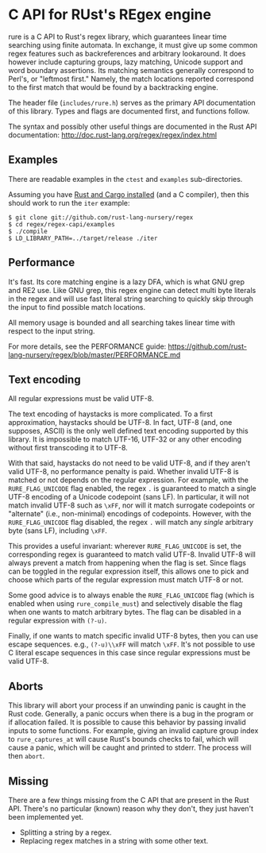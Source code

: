 C API for RUst's REgex engine
=============================
rure is a C API to Rust's regex library, which guarantees linear time
searching using finite automata. In exchange, it must give up some common
regex features such as backreferences and arbitrary lookaround. It does
however include capturing groups, lazy matching, Unicode support and word
boundary assertions. Its matching semantics generally correspond to Perl's,
or "leftmost first." Namely, the match locations reported correspond to the
first match that would be found by a backtracking engine.

The header file (`includes/rure.h`) serves as the primary API documentation of
this library. Types and flags are documented first, and functions follow.

The syntax and possibly other useful things are documented in the Rust
API documentation: http://doc.rust-lang.org/regex/regex/index.html


Examples
--------
There are readable examples in the `ctest` and `examples` sub-directories.

Assuming you have
[Rust and Cargo installed](https://www.rust-lang.org/downloads.html)
(and a C compiler), then this should work to run the `iter` example:

```
$ git clone git://github.com/rust-lang-nursery/regex
$ cd regex/regex-capi/examples
$ ./compile
$ LD_LIBRARY_PATH=../target/release ./iter
```


Performance
-----------
It's fast. Its core matching engine is a lazy DFA, which is what GNU grep
and RE2 use. Like GNU grep, this regex engine can detect multi byte literals
in the regex and will use fast literal string searching to quickly skip
through the input to find possible match locations.

All memory usage is bounded and all searching takes linear time with respect
to the input string.

For more details, see the PERFORMANCE guide:
https://github.com/rust-lang-nursery/regex/blob/master/PERFORMANCE.md


Text encoding
-------------
All regular expressions must be valid UTF-8.

The text encoding of haystacks is more complicated. To a first
approximation, haystacks should be UTF-8. In fact, UTF-8 (and, one
supposes, ASCII) is the only well defined text encoding supported by this
library. It is impossible to match UTF-16, UTF-32 or any other encoding
without first transcoding it to UTF-8.

With that said, haystacks do not need to be valid UTF-8, and if they aren't
valid UTF-8, no performance penalty is paid. Whether invalid UTF-8 is
matched or not depends on the regular expression. For example, with the
`RURE_FLAG_UNICODE` flag enabled, the regex `.` is guaranteed to match a
single UTF-8 encoding of a Unicode codepoint (sans LF). In particular,
it will not match invalid UTF-8 such as `\xFF`, nor will it match surrogate
codepoints or "alternate" (i.e., non-minimal) encodings of codepoints.
However, with the `RURE_FLAG_UNICODE` flag disabled, the regex `.` will match
any *single* arbitrary byte (sans LF), including `\xFF`.

This provides a useful invariant: wherever `RURE_FLAG_UNICODE` is set, the
corresponding regex is guaranteed to match valid UTF-8. Invalid UTF-8 will
always prevent a match from happening when the flag is set. Since flags can be
toggled in the regular expression itself, this allows one to pick and choose
which parts of the regular expression must match UTF-8 or not.

Some good advice is to always enable the `RURE_FLAG_UNICODE` flag (which is
enabled when using `rure_compile_must`) and selectively disable the flag when
one wants to match arbitrary bytes. The flag can be disabled in a regular
expression with `(?-u)`.

Finally, if one wants to match specific invalid UTF-8 bytes, then you can
use escape sequences. e.g., `(?-u)\\xFF` will match `\xFF`. It's not
possible to use C literal escape sequences in this case since regular
expressions must be valid UTF-8.


Aborts
------
This library will abort your process if an unwinding panic is caught in the
Rust code. Generally, a panic occurs when there is a bug in the program or
if allocation failed. It is possible to cause this behavior by passing
invalid inputs to some functions. For example, giving an invalid capture
group index to `rure_captures_at` will cause Rust's bounds checks to fail,
which will cause a panic, which will be caught and printed to stderr. The
process will then `abort`.


Missing
-------
There are a few things missing from the C API that are present in the Rust API.
There's no particular (known) reason why they don't, they just haven't been
implemented yet.

* Splitting a string by a regex.
* Replacing regex matches in a string with some other text.
